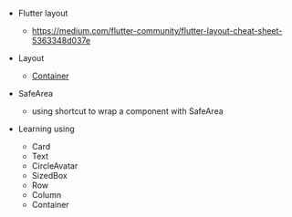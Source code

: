 - Flutter layout
  - https://medium.com/flutter-community/flutter-layout-cheat-sheet-5363348d037e

- Layout
  - [Container](https://api.flutter.dev/flutter/widgets/Container-class.html)

- SafeArea
  - using shortcut to wrap a component with SafeArea

- Learning using
  - Card
  - Text
  - CircleAvatar
  - SizedBox
  - Row
  - Column
  - Container
